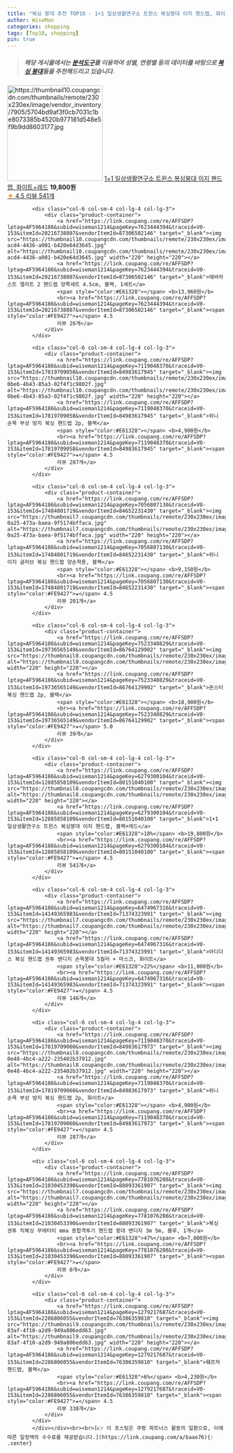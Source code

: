 ```yaml
---
title: "복싱 붕대 추천 TOP10 - 1+1 일상생활연구소 트윈스 복싱붕대 이지 핸드랩, 화이트+레드"
author: WiseMan
categories: shopping
tags: [Top10, shopping]
pin: true
---
```


> ##### 해당 게시물에서는 [**분석도구**](https://itemscout.io/)를 이용하여 **성별**, **연령별** 등의 데이터를 바탕으로 [**복싱 붕대**](https://link.coupang.com/a/baae76)들을 추천해드리고 있습니다.
<div class="container"><div class="row">
            <div class="col-6 col-sm-4 col-lg-4 col-lg-3">
                <div class="product-container">
                    <a href="https://link.coupang.com/re/AFFSDP?lptag=AF5964186&subid=wiseman1214&pageKey=6279300104&traceid=V0-153&itemId=12885858094&vendorItemId=80151040045" target="_blank"><img src="https://thumbnail10.coupangcdn.com/thumbnails/remote/230x230ex/image/vendor_inventory/7905/5704bd9af3f0cb7031c1be8073385b4520b977181d548e5f9b9dd8603177.jpg" alt="https://thumbnail10.coupangcdn.com/thumbnails/remote/230x230ex/image/vendor_inventory/7905/5704bd9af3f0cb7031c1be8073385b4520b977181d548e5f9b9dd8603177.jpg" width="220" height="220"></a>
                    <a href="https://link.coupang.com/re/AFFSDP?lptag=AF5964186&subid=wiseman1214&pageKey=6279300104&traceid=V0-153&itemId=12885858094&vendorItemId=80151040045" target="_blank">1+1 일상생활연구소 트윈스 복싱붕대 이지 핸드랩, 화이트+레드</a>
                    <span style="color:#E61328"></span> <b>19,800원</b>
                    <br><a href="https://link.coupang.com/re/AFFSDP?lptag=AF5964186&subid=wiseman1214&pageKey=6279300104&traceid=V0-153&itemId=12885858094&vendorItemId=80151040045" target="_blank"><span style="color:#FE9427">★</span> 4.5
                    리뷰 541개</a>
                </div>
            </div>
            
            <div class="col-6 col-sm-4 col-lg-4 col-lg-3">
                <div class="product-container">
                    <a href="https://link.coupang.com/re/AFFSDP?lptag=AF5964186&subid=wiseman1214&pageKey=7623444394&traceid=V0-153&itemId=20216738807&vendorItemId=87306502146" target="_blank"><img src="https://thumbnail10.coupangcdn.com/thumbnails/remote/230x230ex/image/retail/images/2023/09/27/14/3/9ec5b9a2-acd4-4436-a001-b420e64d3645.jpg" alt="https://thumbnail10.coupangcdn.com/thumbnails/remote/230x230ex/image/retail/images/2023/09/27/14/3/9ec5b9a2-acd4-4436-a001-b420e64d3645.jpg" width="220" height="220"></a>
                    <a href="https://link.coupang.com/re/AFFSDP?lptag=AF5964186&subid=wiseman1214&pageKey=7623444394&traceid=V0-153&itemId=20216738807&vendorItemId=87306502146" target="_blank">에버라스트 엘리트 2 핸드랩 양쪽세트 4.5cm, 블랙, 1세트</a>
                    <span style="color:#E61328"></span> <b>13,960원</b>
                    <br><a href="https://link.coupang.com/re/AFFSDP?lptag=AF5964186&subid=wiseman1214&pageKey=7623444394&traceid=V0-153&itemId=20216738807&vendorItemId=87306502146" target="_blank"><span style="color:#FE9427">★</span> 4.5
                    리뷰 26개</a>
                </div>
            </div>
            
            <div class="col-6 col-sm-4 col-lg-4 col-lg-3">
                <div class="product-container">
                    <a href="https://link.coupang.com/re/AFFSDP?lptag=AF5964186&subid=wiseman1214&pageKey=7119048370&traceid=V0-153&itemId=17819709058&vendorItemId=84983617945" target="_blank"><img src="https://thumbnail10.coupangcdn.com/thumbnails/remote/230x230ex/image/retail/images/2023/02/07/15/2/a5618969-0be6-4b43-85a3-02f4f1c9802f.jpg" alt="https://thumbnail10.coupangcdn.com/thumbnails/remote/230x230ex/image/retail/images/2023/02/07/15/2/a5618969-0be6-4b43-85a3-02f4f1c9802f.jpg" width="220" height="220"></a>
                    <a href="https://link.coupang.com/re/AFFSDP?lptag=AF5964186&subid=wiseman1214&pageKey=7119048370&traceid=V0-153&itemId=17819709058&vendorItemId=84983617945" target="_blank">위니 손목 부상 방지 복싱 핸드랩 2p, 블랙</a>
                    <span style="color:#E61328"></span> <b>4,900원</b>
                    <br><a href="https://link.coupang.com/re/AFFSDP?lptag=AF5964186&subid=wiseman1214&pageKey=7119048370&traceid=V0-153&itemId=17819709058&vendorItemId=84983617945" target="_blank"><span style="color:#FE9427">★</span> 4.5
                    리뷰 287개</a>
                </div>
            </div>
            
            <div class="col-6 col-sm-4 col-lg-4 col-lg-3">
                <div class="product-container">
                    <a href="https://link.coupang.com/re/AFFSDP?lptag=AF5964186&subid=wiseman1214&pageKey=7056807130&traceid=V0-153&itemId=17484801719&vendorItemId=84652231430" target="_blank"><img src="https://thumbnail7.coupangcdn.com/thumbnails/remote/230x230ex/image/retail/images/2023/01/11/9/4/53145079-0a25-473a-baea-9f5174bffaca.jpg" alt="https://thumbnail7.coupangcdn.com/thumbnails/remote/230x230ex/image/retail/images/2023/01/11/9/4/53145079-0a25-473a-baea-9f5174bffaca.jpg" width="220" height="220"></a>
                    <a href="https://link.coupang.com/re/AFFSDP?lptag=AF5964186&subid=wiseman1214&pageKey=7056807130&traceid=V0-153&itemId=17484801719&vendorItemId=84652231430" target="_blank">위니 이지 글러브 복싱 핸드랩 양손착용, 블랙</a>
                    <span style="color:#E61328"></span> <b>9,150원</b>
                    <br><a href="https://link.coupang.com/re/AFFSDP?lptag=AF5964186&subid=wiseman1214&pageKey=7056807130&traceid=V0-153&itemId=17484801719&vendorItemId=84652231430" target="_blank"><span style="color:#FE9427">★</span> 4.5
                    리뷰 201개</a>
                </div>
            </div>
            
            <div class="col-6 col-sm-4 col-lg-4 col-lg-3">
                <div class="product-container">
                    <a href="https://link.coupang.com/re/AFFSDP?lptag=AF5964186&subid=wiseman1214&pageKey=7523340829&traceid=V0-153&itemId=19736565149&vendorItemId=86764129902" target="_blank"><img src="https://thumbnail8.coupangcdn.com/thumbnails/remote/230x230ex/image/vendor_inventory/5178/392ca8e84fbeba08d8e1c3700a7cc59e8ff9cca579015c029366e1a75421.jpg" alt="https://thumbnail8.coupangcdn.com/thumbnails/remote/230x230ex/image/vendor_inventory/5178/392ca8e84fbeba08d8e1c3700a7cc59e8ff9cca579015c029366e1a75421.jpg" width="220" height="220"></a>
                    <a href="https://link.coupang.com/re/AFFSDP?lptag=AF5964186&subid=wiseman1214&pageKey=7523340829&traceid=V0-153&itemId=19736565149&vendorItemId=86764129902" target="_blank">몬스터 복싱 핸드랩 2p, 블랙</a>
                    <span style="color:#E61328"></span> <b>18,900원</b>
                    <br><a href="https://link.coupang.com/re/AFFSDP?lptag=AF5964186&subid=wiseman1214&pageKey=7523340829&traceid=V0-153&itemId=19736565149&vendorItemId=86764129902" target="_blank"><span style="color:#FE9427">★</span> 5.0
                    리뷰 39개</a>
                </div>
            </div>
            
            <div class="col-6 col-sm-4 col-lg-4 col-lg-3">
                <div class="product-container">
                    <a href="https://link.coupang.com/re/AFFSDP?lptag=AF5964186&subid=wiseman1214&pageKey=6279300104&traceid=V0-153&itemId=12885858109&vendorItemId=80151040100" target="_blank"><img src="https://thumbnail8.coupangcdn.com/thumbnails/remote/230x230ex/image/vendor_inventory/d616/3865a8764a59d1a488582686615f82583c0ae2d60f9b66500b15c2f6b729.jpg" alt="https://thumbnail8.coupangcdn.com/thumbnails/remote/230x230ex/image/vendor_inventory/d616/3865a8764a59d1a488582686615f82583c0ae2d60f9b66500b15c2f6b729.jpg" width="220" height="220"></a>
                    <a href="https://link.coupang.com/re/AFFSDP?lptag=AF5964186&subid=wiseman1214&pageKey=6279300104&traceid=V0-153&itemId=12885858109&vendorItemId=80151040100" target="_blank">1+1 일상생활연구소 트윈스 복싱붕대 이지 핸드랩, 블랙+레드</a>
                    <span style="color:#E61328">18%</span> <b>19,800원</b>
                    <br><a href="https://link.coupang.com/re/AFFSDP?lptag=AF5964186&subid=wiseman1214&pageKey=6279300104&traceid=V0-153&itemId=12885858109&vendorItemId=80151040100" target="_blank"><span style="color:#FE9427">★</span> 4.5
                    리뷰 541개</a>
                </div>
            </div>
            
            <div class="col-6 col-sm-4 col-lg-4 col-lg-3">
                <div class="product-container">
                    <a href="https://link.coupang.com/re/AFFSDP?lptag=AF5964186&subid=wiseman1214&pageKey=6474967316&traceid=V0-153&itemId=14149365983&vendorItemId=71374323991" target="_blank"><img src="https://thumbnail7.coupangcdn.com/thumbnails/remote/230x230ex/image/vendor_inventory/0c67/f17bd037043e1337111b6190a1bde0a7ee227ebe680cef90d6cf23f3370f.jpg" alt="https://thumbnail7.coupangcdn.com/thumbnails/remote/230x230ex/image/vendor_inventory/0c67/f17bd037043e1337111b6190a1bde0a7ee227ebe680cef90d6cf23f3370f.jpg" width="220" height="220"></a>
                    <a href="https://link.coupang.com/re/AFFSDP?lptag=AF5964186&subid=wiseman1214&pageKey=6474967316&traceid=V0-153&itemId=14149365983&vendorItemId=71374323991" target="_blank">아디다스 복싱 핸드랩 권투 밴디지 손목붕대 5컬러 + 마스크, 화이트</a>
                    <span style="color:#E61328">22%</span> <b>11,000원</b>
                    <br><a href="https://link.coupang.com/re/AFFSDP?lptag=AF5964186&subid=wiseman1214&pageKey=6474967316&traceid=V0-153&itemId=14149365983&vendorItemId=71374323991" target="_blank"><span style="color:#FE9427">★</span> 4.5
                    리뷰 146개</a>
                </div>
            </div>
            
            <div class="col-6 col-sm-4 col-lg-4 col-lg-3">
                <div class="product-container">
                    <a href="https://link.coupang.com/re/AFFSDP?lptag=AF5964186&subid=wiseman1214&pageKey=7119048370&traceid=V0-153&itemId=17819709060&vendorItemId=84983617973" target="_blank"><img src="https://thumbnail8.coupangcdn.com/thumbnails/remote/230x230ex/image/retail/images/2023/02/07/15/3/c2c6b8b5-0e48-4bc4-a222-235402b37912.jpg" alt="https://thumbnail8.coupangcdn.com/thumbnails/remote/230x230ex/image/retail/images/2023/02/07/15/3/c2c6b8b5-0e48-4bc4-a222-235402b37912.jpg" width="220" height="220"></a>
                    <a href="https://link.coupang.com/re/AFFSDP?lptag=AF5964186&subid=wiseman1214&pageKey=7119048370&traceid=V0-153&itemId=17819709060&vendorItemId=84983617973" target="_blank">위니 손목 부상 방지 복싱 핸드랩 2p, 화이트</a>
                    <span style="color:#E61328"></span> <b>4,900원</b>
                    <br><a href="https://link.coupang.com/re/AFFSDP?lptag=AF5964186&subid=wiseman1214&pageKey=7119048370&traceid=V0-153&itemId=17819709060&vendorItemId=84983617973" target="_blank"><span style="color:#FE9427">★</span> 4.5
                    리뷰 287개</a>
                </div>
            </div>
            
            <div class="col-6 col-sm-4 col-lg-4 col-lg-3">
                <div class="product-container">
                    <a href="https://link.coupang.com/re/AFFSDP?lptag=AF5964186&subid=wiseman1214&pageKey=7781076208&traceid=V0-153&itemId=21030453390&vendorItemId=88093361907" target="_blank"><img src="https://thumbnail7.coupangcdn.com/thumbnails/remote/230x230ex/image/vendor_inventory/24bc/8acfcc5622cd218c89ac742dfb57d98d5e3f08dba963b9f8d2db5c142570.jpg" alt="https://thumbnail7.coupangcdn.com/thumbnails/remote/230x230ex/image/vendor_inventory/24bc/8acfcc5622cd218c89ac742dfb57d98d5e3f08dba963b9f8d2db5c142570.jpg" width="220" height="220"></a>
                    <a href="https://link.coupang.com/re/AFFSDP?lptag=AF5964186&subid=wiseman1214&pageKey=7781076208&traceid=V0-153&itemId=21030453390&vendorItemId=88093361907" target="_blank">복싱 권투 킥복싱 무에타이 mma 종합격투기 핸드랩 붕대 밴디지 3m 5m, 블루, 1개</a>
                    <span style="color:#E61328">47%</span> <b>7,000원</b>
                    <br><a href="https://link.coupang.com/re/AFFSDP?lptag=AF5964186&subid=wiseman1214&pageKey=7781076208&traceid=V0-153&itemId=21030453390&vendorItemId=88093361907" target="_blank"><span style="color:#FE9427">★</span> 
                    리뷰 0개</a>
                </div>
            </div>
            
            <div class="col-6 col-sm-4 col-lg-4 col-lg-3">
                <div class="product-container">
                    <a href="https://link.coupang.com/re/AFFSDP?lptag=AF5964186&subid=wiseman1214&pageKey=1279217687&traceid=V0-153&itemId=2286806055&vendorItemId=76386359810" target="_blank"><img src="https://thumbnail9.coupangcdn.com/thumbnails/remote/230x230ex/image/retail/images/2021/06/03/11/8/ac04fb70-83af-4f10-a2d9-949a806edd63.jpg" alt="https://thumbnail9.coupangcdn.com/thumbnails/remote/230x230ex/image/retail/images/2021/06/03/11/8/ac04fb70-83af-4f10-a2d9-949a806edd63.jpg" width="220" height="220"></a>
                    <a href="https://link.coupang.com/re/AFFSDP?lptag=AF5964186&subid=wiseman1214&pageKey=1279217687&traceid=V0-153&itemId=2286806055&vendorItemId=76386359810" target="_blank">훼르자 핸드랩, 블랙</a>
                    <span style="color:#E61328">6%</span> <b>4,230원</b>
                    <br><a href="https://link.coupang.com/re/AFFSDP?lptag=AF5964186&subid=wiseman1214&pageKey=1279217687&traceid=V0-153&itemId=2286806055&vendorItemId=76386359810" target="_blank"><span style="color:#FE9427">★</span> 4.5
                    리뷰 338개</a>
                </div>
            </div>
            </div></div><br><br>[👉 이 포스팅은 쿠팡 파트너스 활동의 일환으로, 이에 따른 일정액의 수수료를 제공받습니다.](https://link.coupang.com/a/baae76){: .center}